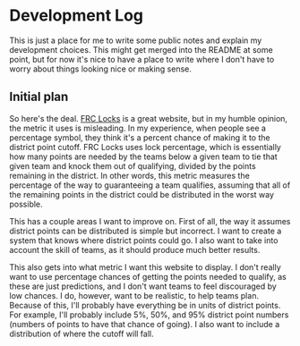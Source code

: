 # Development Log

This is just a place for me to write some public notes and explain my development choices. This might get merged into the README at some point, but for now it's nice to have a place to write where I don't have to worry about things looking nice or making sense.

## Initial plan

So here's the deal. [FRC Locks](https://frclocks.com/) is a great website, but in my humble opinion, the metric it uses is misleading. In my experience, when people see a percentage symbol, they think it's a percent chance of making it to the district point cutoff. FRC Locks uses lock percentage, which is essentially how many points are needed by the teams below a given team to tie that given team and knock them out of qualifying, divided by the points remaining in the district. In other words, this metric measures the percentage of the way to guaranteeing a team qualifies, assuming that all of the remaining points in the district could be distributed in the worst way possible.

This has a couple areas I want to improve on. First of all, the way it assumes district points can be distributed is simple but incorrect. I want to create a system that knows where district points could go. I also want to take into account the skill of teams, as it should produce much better results.

This also gets into what metric I want this website to display. I don't really want to use percentage chances of getting the points needed to qualify, as these are just predictions, and I don't want teams to feel discouraged by low chances. I do, however, want to be realistic, to help teams plan. Because of this, I'll probably have everything be in units of district points. For example, I'll probably include 5%, 50%, and 95% district point numbers (numbers of points to have that chance of going). I also want to include a distribution of where the cutoff will fall.
